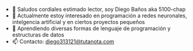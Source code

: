 - 👋 Saludos cordiales estimado lector, soy Diego Baños aka 5100-chap
- 👀 Actualmente estoy interesado en programación a redes neuronales, intelgencia artificial y en ciertos proyectos pequeños
- 🌱 Aprendiendo diversas formas de lenguaje de programación y estructuras de datos
- 📫 Contacto: diego313121@tutanota.com

<!---
5100-chap/5100-chap is a ✨ special ✨ repository because its `README.md` (this file) appears on your GitHub profile.
You can click the Preview link to take a look at your changes.
--->
